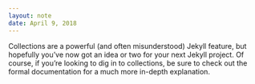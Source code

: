 ```yaml
---
layout: note
date: April 9, 2018
---
```


Collections are a powerful (and often misunderstood) Jekyll feature, but hopefully you’ve now got an idea or two for your next Jekyll project. Of course, if you’re looking to dig in to collections, be sure to check out the formal documentation for a much more in-depth explanation.
